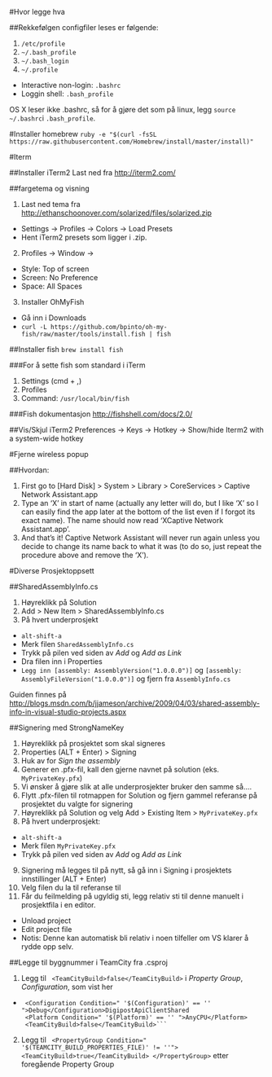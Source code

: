 #Hvor legge hva

##Rekkefølgen configfiler leses er følgende:

1. `/etc/profile` 
2. `~/.bash_profile` 
3. `~/.bash_login` 
4. `~/.profile` 

* Interactive non-login: `.bashrc`
* Loggin shell: `.bash_profile`

OS X leser ikke .bashrc, så for å gjøre det som på linux, legg 
`source ~/.bashrc`i `.bash_profile`. 

#Installer homebrew
`ruby -e "$(curl -fsSL https://raw.githubusercontent.com/Homebrew/install/master/install)"`

#Iterm

##Installer iTerm2
Last ned fra http://iterm2.com/

##fargetema og visning
1. Last ned tema fra http://ethanschoonover.com/solarized/files/solarized.zip
  * Settings -> Profiles -> Colors -> Load Presets
  * Hent iTerm2 presets som ligger i .zip.
2. Profiles -> Window ->
  * Style: Top of screen
  * Screen: No Preference
  * Space: All Spaces
3. Installer OhMyFish
  * Gå inn i Downloads
  * `curl -L https://github.com/bpinto/oh-my-fish/raw/master/tools/install.fish | fish`

##Installer fish
`brew install fish` 

###For å sette fish som standard i iTerm
1. Settings (cmd + ,)
2. Profiles
3. Command: `/usr/local/bin/fish`

###Fish dokumentasjon
http://fishshell.com/docs/2.0/

##Vis/Skjul iTerm2
Preferences -> Keys -> Hotkey -> Show/hide Iterm2 with a system-wide hotkey

#Fjerne wireless popup

##Hvordan:
1. First go to [Hard Disk] > System > Library > CoreServices > Captive Network Assistant.app
2. Type an ‘X’ in start of name (actually any letter will do, but I like ‘X’ so I can easily find the app later at the bottom of the list even if I forgot its exact name). The name should now read ‘XCaptive Network Assistant.app’.
3. And that’s it! Captive Network Assistant will never run again unless you decide to change its name back to what it was (to do so, just repeat the procedure above and remove the ‘X’).

#Diverse Prosjektoppsett

##SharedAssemblyInfo.cs
1. Høyreklikk på Solution
2. Add > New Item > SharedAssemblyInfo.cs
3. På hvert underprosjekt
 * `alt-shift-a`
 * Merk filen `SharedAssemblyInfo.cs`
 * Trykk på pilen ved siden av _Add_ og _Add as Link_
 * Dra filen inn i Properties
 * `Legg inn [assembly: AssemblyVersion("1.0.0.0")]` og `[assembly: AssemblyFileVersion("1.0.0.0")]` og fjern fra `AssemblyInfo.cs`
 
Guiden finnes på http://blogs.msdn.com/b/jjameson/archive/2009/04/03/shared-assembly-info-in-visual-studio-projects.aspx

##Signering med StrongNameKey
1. Høyreklikk på prosjektet som skal signeres
2. Properties (ALT + Enter) > Signing
3. Huk av for _Sign the assembly_
4. Generer en .pfx-fil, kall den gjerne navnet på solution (eks. `MyPrivateKey.pfx`)
5. Vi ønsker å gjøre slik at alle underprosjekter bruker den samme så....
6. Flytt .pfx-filen til rotmappen for Solution og fjern gammel referanse på prosjektet du valgte for signering
7. Høyreklikk på Solution og velg Add > Existing Item > `MyPrivateKey.pfx` 
8. På hvert underprosjekt:
 * `alt-shift-a`
 * Merk filen `MyPrivateKey.pfx`
 * Trykk på pilen ved siden av _Add_ og _Add as Link_
9. Signering må legges til på nytt, så gå inn i Signing i prosjektets innstillinger (ALT + Enter)
10. Velg filen du la til referanse til
11. Får du feilmelding på ugyldig sti, legg relativ sti til denne manuelt i prosjektfila i en editor.
 * Unload project
 * Edit project file
 * Notis: Denne kan automatisk bli relativ i noen tilfeller om VS klarer å rydde opp selv.

##Legge til byggnummer i TeamCity fra .csproj
1. Legg til ` <TeamCityBuild>false</TeamCityBuild>` i _Property Group_, _Configuration_, som vist her 
 * ```<PropertyGroup>
    <Configuration Condition=" '$(Configuration)' == '' ">Debug</Configuration>DigipostApiClientShared
    <Platform Condition=" '$(Platform)' == '' ">AnyCPU</Platform>
    <TeamCityBuild>false</TeamCityBuild>```
2. Legg til ``` <PropertyGroup Condition=" '$(TEAMCITY_BUILD_PROPERTIES_FILE)' != ''">
    <TeamCityBuild>true</TeamCityBuild>
  </PropertyGroup>``` etter foregående Property Group 
